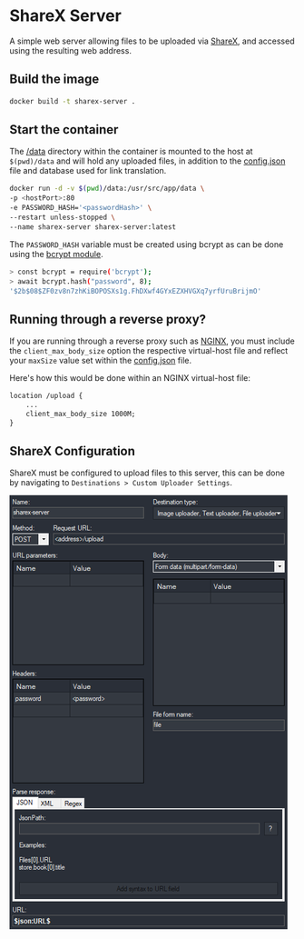 # ShareX Server

A simple web server allowing files to be uploaded via [ShareX](https://sharex.github.io/), and accessed using the resulting web address.

## Build the image

```bash
docker build -t sharex-server .
```

## Start the container

The [/data](data/) directory within the container is mounted to the host at `$(pwd)/data` and will hold any uploaded files, in addition to the [config.json](data/config.json) file and database used for link translation.

```bash
docker run -d -v $(pwd)/data:/usr/src/app/data \
-p <hostPort>:80
-e PASSWORD_HASH='<passwordHash>' \
--restart unless-stopped \
--name sharex-server sharex-server:latest
```

The `PASSWORD_HASH` variable must be created using bcrypt as can be done using the [bcrypt module](https://www.npmjs.com/package/bcrypt).

```bash
> const bcrypt = require('bcrypt');
> await bcrypt.hash("password", 8);
'$2b$08$ZF0zv8n7zhKiBOPOSXs1g.FhDXwf4GYxEZXHVGXq7yrfUruBrijmO'
```

## Running through a reverse proxy?

If you are running through a reverse proxy such as [NGINX](https://www.nginx.com/), you must include the `client_max_body_size` option the respective virtual-host file and reflect your `maxSize` value set within the [config.json](data/config.json) file.

Here's how this would be done within an NGINX virtual-host file:

```nginx
location /upload {
    ...
    client_max_body_size 1000M;
}
```

## ShareX Configuration

ShareX must be configured to upload files to this server, this can be done by navigating to `Destinations > Custom Uploader Settings`.

![ShareX Configuration](./config.example.png)

